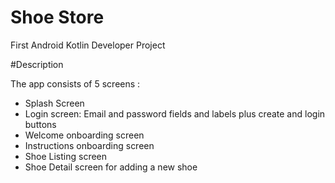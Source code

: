 # Shoe Store
 First Android Kotlin Developer Project


#Description

The app consists of 5 screens :

- Splash Screen
- Login screen: Email and password fields and labels plus create and login buttons
- Welcome onboarding screen
- Instructions onboarding screen
- Shoe Listing screen
- Shoe Detail screen for adding a new shoe